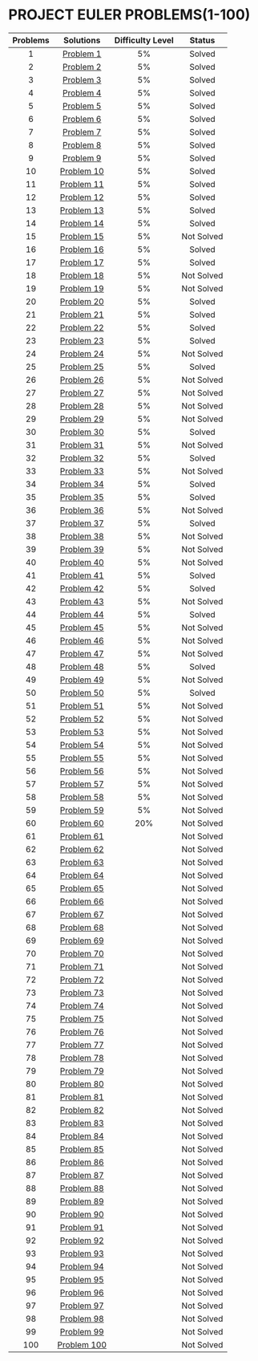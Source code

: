 <p align="center">
  
  # PROJECT EULER PROBLEMS(1-100)

</p>

<p align="center">

Problems| Solutions | Difficulty Level| Status |
:---: | :---:|:---: |:---: |
1|[Problem 1](https://github.com/Ram11Coder/ProjectEuler/blob/main/Problems/Problem1.java)|5%|Solved
2|[Problem 2](https://github.com/Ram11Coder/ProjectEuler/blob/main/Problems/Problem2.java)|5%|Solved
3|[Problem 3](https://github.com/Ram11Coder/ProjectEuler/blob/main/Problems/Problem3.java)|5%|Solved
4|[Problem 4](https://github.com/Ram11Coder/ProjectEuler/blob/main/Problems/Problem4.java)|5%|Solved
5|[Problem 5](https://github.com/Ram11Coder/ProjectEuler/blob/main/Problems/Problem5.java)|5%|Solved
6|[Problem 6](https://github.com/Ram11Coder/ProjectEuler/blob/main/Problems/Problem6.java)|5%|Solved
7|[Problem 7](https://github.com/Ram11Coder/ProjectEuler/blob/main/Problems/Problem7.java)|5%|Solved
8|[Problem 8](https://github.com/Ram11Coder/ProjectEuler/blob/main/Problems/Problem8.java)|5%|Solved
9|[Problem 9](https://github.com/Ram11Coder/ProjectEuler/blob/main/Problems/Problem9.java)|5%|Solved
10|[Problem 10](https://github.com/Ram11Coder/ProjectEuler/blob/main/Problems/Problem10.java)|5%|Solved
11|[Problem 11](https://github.com/Ram11Coder/ProjectEuler/blob/main/Problems/Problem11.java)|5%|Solved
12|[Problem 12](https://github.com/Ram11Coder/ProjectEuler/blob/main/Problems/Problem12.java)|5%|Solved
13|[Problem 13](https://github.com/Ram11Coder/ProjectEuler/blob/main/Problems/Problem13.java)|5%|Solved
14|[Problem 14](https://github.com/Ram11Coder/ProjectEuler/blob/main/Problems/Problem14.java)|5%|Solved
15|[Problem 15](https://github.com/Ram11Coder/ProjectEuler/blob/main/Problems/Problem15.java)|5%|Not Solved
16|[Problem 16](https://github.com/Ram11Coder/ProjectEuler/blob/main/Problems/Problem16.java)|5%|Solved
17|[Problem 17](https://github.com/Ram11Coder/ProjectEuler/blob/main/Problems/Problem17.java)|5%|Solved
18|[Problem 18](https://github.com/Ram11Coder/ProjectEuler/blob/main/Problems/Problem18.java)|5%|Not Solved
19|[Problem 19](https://github.com/Ram11Coder/ProjectEuler/blob/main/Problems/Problem19.java)|5%|Not Solved
20|[Problem 20](https://github.com/Ram11Coder/ProjectEuler/blob/main/Problems/Problem20.java)|5%|Solved
21|[Problem 21](https://github.com/Ram11Coder/ProjectEuler/blob/main/Problems/Problem21.java)|5%|Solved
22|[Problem 22](https://github.com/Ram11Coder/ProjectEuler/blob/main/Problems/Problem22.java)|5%|Solved
23|[Problem 23](https://github.com/Ram11Coder/ProjectEuler/blob/main/Problems/Problem23.java)|5%|Solved
24|[Problem 24](https://github.com/Ram11Coder/ProjectEuler/blob/main/Problems/Problem24.java)|5%|Not Solved
25|[Problem 25](https://github.com/Ram11Coder/ProjectEuler/blob/main/Problems/Problem25.java)|5%|Solved
26|[Problem 26](https://github.com/Ram11Coder/ProjectEuler/blob/main/Problems/Problem26.java)|5%|Not Solved
27|[Problem 27](https://github.com/Ram11Coder/ProjectEuler/blob/main/Problems/Problem27.java)|5%|Not Solved
28|[Problem 28](https://github.com/Ram11Coder/ProjectEuler/blob/main/Problems/Problem28.java)|5%|Not Solved
29|[Problem 29](https://github.com/Ram11Coder/ProjectEuler/blob/main/Problems/Problem29.java)|5%|Not Solved
30|[Problem 30](https://github.com/Ram11Coder/ProjectEuler/blob/main/Problems/Problem30.java)|5%|Solved
31|[Problem 31](https://github.com/Ram11Coder/ProjectEuler/blob/main/Problems/Problem31.java)|5%|Not Solved
32|[Problem 32](https://github.com/Ram11Coder/ProjectEuler/blob/main/Problems/Problem32.java)|5%|Solved
33|[Problem 33](https://github.com/Ram11Coder/ProjectEuler/blob/main/Problems/Problem33.java)|5%|Not Solved
34|[Problem 34](https://github.com/Ram11Coder/ProjectEuler/blob/main/Problems/Problem34.java)|5%|Solved
35|[Problem 35](https://github.com/Ram11Coder/ProjectEuler/blob/main/Problems/Problem35.java)|5%|Solved
36|[Problem 36](https://github.com/Ram11Coder/ProjectEuler/blob/main/Problems/Problem36.java)|5%|Not Solved
37|[Problem 37](https://github.com/Ram11Coder/ProjectEuler/blob/main/Problems/Problem37.java)|5%|Solved
38|[Problem 38](https://github.com/Ram11Coder/ProjectEuler/blob/main/Problems/Problem38.java)|5%|Not Solved
39|[Problem 39](https://github.com/Ram11Coder/ProjectEuler/blob/main/Problems/Problem39.java)|5%|Not Solved
40|[Problem 40](https://github.com/Ram11Coder/ProjectEuler/blob/main/Problems/Problem40.java)|5%|Not Solved
41|[Problem 41](https://github.com/Ram11Coder/ProjectEuler/blob/main/Problems/Problem41.java)|5%|Solved
42|[Problem 42](https://github.com/Ram11Coder/ProjectEuler/blob/main/Problems/Problem42.java)|5%|Solved
43|[Problem 43](https://github.com/Ram11Coder/ProjectEuler/blob/main/Problems/Problem43.java)|5%|Not Solved
44|[Problem 44](https://github.com/Ram11Coder/ProjectEuler/blob/main/Problems/Problem44.java)|5%|Solved
45|[Problem 45](https://github.com/Ram11Coder/ProjectEuler/blob/main/Problems/Problem45.java)|5%|Not Solved
46|[Problem 46](https://github.com/Ram11Coder/ProjectEuler/blob/main/Problems/Problem46.java)|5%|Not Solved
47|[Problem 47](https://github.com/Ram11Coder/ProjectEuler/blob/main/Problems/Problem47.java)|5%|Not Solved
48|[Problem 48](https://github.com/Ram11Coder/ProjectEuler/blob/main/Problems/Problem48.java)|5%|Solved
49|[Problem 49](https://github.com/Ram11Coder/ProjectEuler/blob/main/Problems/Problem49.java)|5%|Not Solved
50|[Problem 50](https://github.com/Ram11Coder/ProjectEuler/blob/main/Problems/Problem50.java)|5%|Solved
51|[Problem 51](https://github.com/Ram11Coder/ProjectEuler/blob/main/Problems/Problem51.java)|5%|Not Solved
52|[Problem 52](https://github.com/Ram11Coder/ProjectEuler/blob/main/Problems/Problem52.java)|5%|Not Solved
53|[Problem 53](https://github.com/Ram11Coder/ProjectEuler/blob/main/Problems/Problem53.java)|5%|Not Solved
54|[Problem 54](https://github.com/Ram11Coder/ProjectEuler/blob/main/Problems/Problem54.java)|5%|Not Solved
55|[Problem 55](https://github.com/Ram11Coder/ProjectEuler/blob/main/Problems/Problem55.java)|5%|Not Solved
56|[Problem 56](https://github.com/Ram11Coder/ProjectEuler/blob/main/Problems/Problem56.java)|5%|Not Solved
57|[Problem 57](https://github.com/Ram11Coder/ProjectEuler/blob/main/Problems/Problem57.java)|5%|Not Solved
58|[Problem 58](https://github.com/Ram11Coder/ProjectEuler/blob/main/Problems/Problem58.java)|5%|Not Solved
59|[Problem 59](https://github.com/Ram11Coder/ProjectEuler/blob/main/Problems/Problem59.java)|5%|Not Solved
60|[Problem 60](https://github.com/Ram11Coder/ProjectEuler/blob/main/Problems/Problem60.java)|20%|Not Solved
61|[Problem 61](https://github.com/Ram11Coder/ProjectEuler/blob/main/Problems/Problem61.java)||Not Solved
62|[Problem 62](https://github.com/Ram11Coder/ProjectEuler/blob/main/Problems/Problem62.java)||Not Solved
63|[Problem 63](https://github.com/Ram11Coder/ProjectEuler/blob/main/Problems/Problem63.java)||Not Solved
64|[Problem 64](https://github.com/Ram11Coder/ProjectEuler/blob/main/Problems/Problem64.java)||Not Solved
65|[Problem 65](https://github.com/Ram11Coder/ProjectEuler/blob/main/Problems/Problem65.java)||Not Solved
66|[Problem 66](https://github.com/Ram11Coder/ProjectEuler/blob/main/Problems/Problem66.java)||Not Solved
67|[Problem 67](https://github.com/Ram11Coder/ProjectEuler/blob/main/Problems/Problem67.java)||Not Solved
68|[Problem 68](https://github.com/Ram11Coder/ProjectEuler/blob/main/Problems/Problem68.java)||Not Solved
69|[Problem 69](https://github.com/Ram11Coder/ProjectEuler/blob/main/Problems/Problem69.java)||Not Solved
70|[Problem 70](https://github.com/Ram11Coder/ProjectEuler/blob/main/Problems/Problem70.java)||Not Solved
71|[Problem 71](https://github.com/Ram11Coder/ProjectEuler/blob/main/Problems/Problem71.java)||Not Solved
72|[Problem 72](https://github.com/Ram11Coder/ProjectEuler/blob/main/Problems/Problem72.java)||Not Solved
73|[Problem 73](https://github.com/Ram11Coder/ProjectEuler/blob/main/Problems/Problem73.java)||Not Solved
74|[Problem 74](https://github.com/Ram11Coder/ProjectEuler/blob/main/Problems/Problem74.java)||Not Solved
75|[Problem 75](https://github.com/Ram11Coder/ProjectEuler/blob/main/Problems/Problem75.java)||Not Solved
76|[Problem 76](https://github.com/Ram11Coder/ProjectEuler/blob/main/Problems/Problem76.java)||Not Solved
77|[Problem 77](https://github.com/Ram11Coder/ProjectEuler/blob/main/Problems/Problem77.java)||Not Solved
78|[Problem 78](https://github.com/Ram11Coder/ProjectEuler/blob/main/Problems/Problem78.java)||Not Solved
79|[Problem 79](https://github.com/Ram11Coder/ProjectEuler/blob/main/Problems/Problem79.java)||Not Solved
80|[Problem 80](https://github.com/Ram11Coder/ProjectEuler/blob/main/Problems/Problem80.java)||Not Solved
81|[Problem 81](https://github.com/Ram11Coder/ProjectEuler/blob/main/Problems/Problem81.java)||Not Solved
82|[Problem 82](https://github.com/Ram11Coder/ProjectEuler/blob/main/Problems/Problem82.java)||Not Solved
83|[Problem 83](https://github.com/Ram11Coder/ProjectEuler/blob/main/Problems/Problem83.java)||Not Solved
84|[Problem 84](https://github.com/Ram11Coder/ProjectEuler/blob/main/Problems/Problem84.java)||Not Solved
85|[Problem 85](https://github.com/Ram11Coder/ProjectEuler/blob/main/Problems/Problem85.java)||Not Solved
86|[Problem 86](https://github.com/Ram11Coder/ProjectEuler/blob/main/Problems/Problem86.java)||Not Solved
87|[Problem 87](https://github.com/Ram11Coder/ProjectEuler/blob/main/Problems/Problem87.java)||Not Solved
88|[Problem 88](https://github.com/Ram11Coder/ProjectEuler/blob/main/Problems/Problem88.java)||Not Solved
89|[Problem 89](https://github.com/Ram11Coder/ProjectEuler/blob/main/Problems/Problem89.java)||Not Solved
90|[Problem 90](https://github.com/Ram11Coder/ProjectEuler/blob/main/Problems/Problem90.java)||Not Solved
91|[Problem 91](https://github.com/Ram11Coder/ProjectEuler/blob/main/Problems/Problem91.java)||Not Solved
92|[Problem 92](https://github.com/Ram11Coder/ProjectEuler/blob/main/Problems/Problem92.java)||Not Solved
93|[Problem 93](https://github.com/Ram11Coder/ProjectEuler/blob/main/Problems/Problem93.java)||Not Solved
94|[Problem 94](https://github.com/Ram11Coder/ProjectEuler/blob/main/Problems/Problem94.java)||Not Solved
95|[Problem 95](https://github.com/Ram11Coder/ProjectEuler/blob/main/Problems/Problem95.java)||Not Solved
96|[Problem 96](https://github.com/Ram11Coder/ProjectEuler/blob/main/Problems/Problem96.java)||Not Solved
97|[Problem 97](https://github.com/Ram11Coder/ProjectEuler/blob/main/Problems/Problem97.java)||Not Solved
98|[Problem 98](https://github.com/Ram11Coder/ProjectEuler/blob/main/Problems/Problem98.java)||Not Solved
99|[Problem 99](https://github.com/Ram11Coder/ProjectEuler/blob/main/Problems/Problem99.java)||Not Solved
100|[Problem 100](https://github.com/Ram11Coder/ProjectEuler/blob/main/Problems/Problem100.java)||Not Solved
